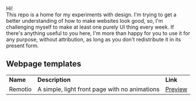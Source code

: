 Hi!<br>
This repo is a home for my experiments with design. I'm trying to get a better understanding of how to make websites look good, so, I'm challenging myself to make at least one purely UI thing every week. If there's anything useful to you here, I'm more than happy for you to use it for any purpose, without attribution, as long as you don't redistribute it in its present form.

## Webpage templates

<table>
    <tr>
        <td>
            <b>Name</b>
        </td>
        <td>
            <b>Description</b>
        </td>
        <td>
            <b>Link</b>
        </td>
    </tr>
    <tr>
        <td>
            Remotio
        </td>
        <td>
            A simple, light front page with no animations
        </td>
        <td>
            <a href="https://designs.aitchisonsoft.co.uk/Remotio">Preview</a>
        </td>
    </tr>
</table>